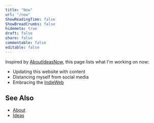 ```yaml
---
title: "Now"
url: "/now"
ShowReadingTime: false
ShowBreadCrumbs: false
hidemeta: true
draft: false
share: false
commentable: false
editable: false
---
```

Inspired by [AboutIdeasNow](https://aboutideasnow.com/), this page lists what
I'm working on now:

* Updating this website with content
* Distancing myself from social media
* Embracing the [IndieWeb](https://indieweb.org/)

## See Also

* [About](/about)
* [Ideas](/ideas)
